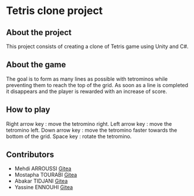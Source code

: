 # Tetris clone project
## About the project
This project consists of creating a clone of Tetris game using Unity and C#.
## About the game
The goal is to form as many lines as possible with tetrominos while preventing them to reach the top of the grid. As soon as a line is completed it disappears and the player is rewarded with an increase of score.
## How to play
Right arrow key : move the tetromino right.
Left arrow key : move the tetromino left.
Down arrow key : move the tetromino faster towards the bottom of the grid.
Space key : rotate the tetromino.
## Contributors 
* Mehdi ARROUSSI [Gitea](https://ytrack.learn.ynov.com/git/amehdi)
* Mostapha TOURABI [Gitea](https://git.ytrack.learn.ynov.com/MTOURABI1)
* Abakar TIDJANI [Gitea](https://ytrack.learn.ynov.com/git/ATIDJANI)
* Yassine ENNOUHI [Gitea](https://git.ytrack.learn.ynov.com/YENNOUHI)  